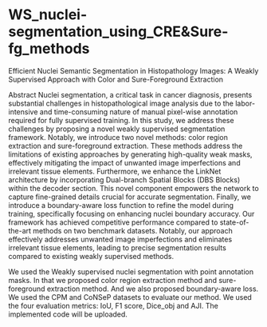 # WS_nuclei-segmentation_using_CRE&Sure-fg_methods
Efficient Nuclei Semantic Segmentation in Histopathology Images: A Weakly Supervised Approach with Color and Sure-Foreground Extraction

Abstract
Nuclei segmentation, a critical task in cancer diagnosis, presents substantial challenges in histopathological image analysis due to the
labor-intensive and time-consuming nature of manual pixel-wise annotation required for fully supervised training. In this study,
we address these challenges by proposing a novel weakly supervised segmentation framework. Notably, we introduce two novel
methods: color region extraction and sure-foreground extraction. These methods address the limitations of existing approaches
by generating high-quality weak masks, effectively mitigating the impact of unwanted image imperfections and irrelevant tissue
elements. Furthermore, we enhance the LinkNet architecture by incorporating Dual-branch Spatial Blocks (DBS Blocks) within the
decoder section. This novel component empowers the network to capture fine-grained details crucial for accurate segmentation.
Finally, we introduce a boundary-aware loss function to refine the model during training, specifically focusing on enhancing nuclei
boundary accuracy. Our framework has achieved competitive performance compared to state-of-the-art methods on two benchmark
datasets. Notably, our approach effectively addresses unwanted image imperfections and eliminates irrelevant tissue elements,
leading to precise segmentation results compared to existing weakly supervised methods.



We used the Weakly supervised nuclei segmentation with point annotation masks. In that we proposed color region extraction method and sure-foreground extraction method. And we also proposed boundary-aware loss.
We used the CPM and CoNSeP datasets to evaluate our method.
We used the four evaluation metrics: IoU, F1 score, Dice_obj and AJI.
The implemented code will be uploaded.
